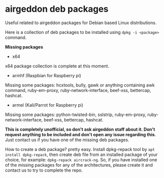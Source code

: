 # airgeddon deb packages

Useful related to airgeddon packages for Debian based Linux distributions.

Here is a collection of deb packages to be installed using `dpkg -i <package>` command.

__Missing packages__

 - x64

 x64 package collection is complete at this moment.

 - armhf (Raspbian for Raspberry pi)

Missing some packages: hcxtools, bully, gawk or anything containing awk command, ruby-em-proxy, ruby-network-interface, beef-xss, bettercap, hashcat.

 - armel (Kali/Parrot for Raspberry pi)

Missing some packages: python-twisted-bin, sslstrip, ruby-em-proxy, ruby-network-interface, beef-xss, bettercap, hashcat.

__This is completely unofficial, so don't ask airgeddon staff about it. Don't request anything to be included and don't open any issue regarding this__. Just contact us if you have one of the missing deb packages.

How to create a deb package? pretty easy. Install dpkg-repack tool by `apt install dpkg-repack`, then create deb file from an installed package of your choice, for example: `dpkg-repack aircrack-ng`. So, if you have installed one of the missing packages for any of the architectures, please create it and contact us to try to complete the repo.
